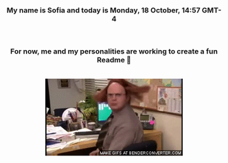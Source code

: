 


<div align="center">
<h3 >My name is Sofia and today is Monday, 18 October, 14:57 GMT-4</h3><br>
<h3 >For now, me and my personalities are working to create a fun Readme 👋
</h3><br>
<img src='img/dwight.gif' alt='working...'/>
</div>
